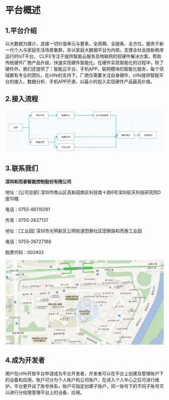 # 平台概述
## 1.平台介绍
  以大数据为媒介，连接一切价值单元与要素，全周期、全链条、全方位，服务于新一代个人与家庭生活场景集群，并以家庭大数据平台为内核，支撑全社会按新秩序运行的IoT平台。
  CLIFE专注于提供智能云服务及物联网的软硬件解决方案，帮助传统硬件厂商产品升级，快速实现硬件智能化。在硬件实现智能化的过程中，除了硬件外，我们还提供了：智能云平台、手机APP、联网模块的智能化服务，每个领域都有专业的团队。在clife的支持下，厂商仅需要关注自身硬件，clife提供智能平台的接入、数据分析、手机APP开源，以最小的投入实现硬件产品最高价值。

## 2.接入流程

   ![](/assets/接入流程.jpg)
 
## 3.联系我们
 **深圳和而泰智能控制股份有限公司**
 
 地址：[公司总部]
 深圳市南山区高新园南区科技南十路6号深圳航天科技研究院D座10楼  
    
 电话：0755-86119291  
 
 传真：0755-2627137
 
 地址：[工业园]
 深圳市光明新区公明街道田寮社区田寮路和而泰工业园  
 
 电话：0755-26727188  
 
 股票代码：002402  
 
 ![](/assets/地图.jpg)

## 4.成为开发者
  
  用户在clife开放平台申请成为平台开发者，开发者可以在平台上创建及管理账户下的设备和应用。账户可分为个人账户和公司账户，在进入个人中心之后可进行维护。平台更开设了账号体系，账户可指定创建子账户，同一账号下的不同子账号可以进行分权限管理平台上的设备、应用。